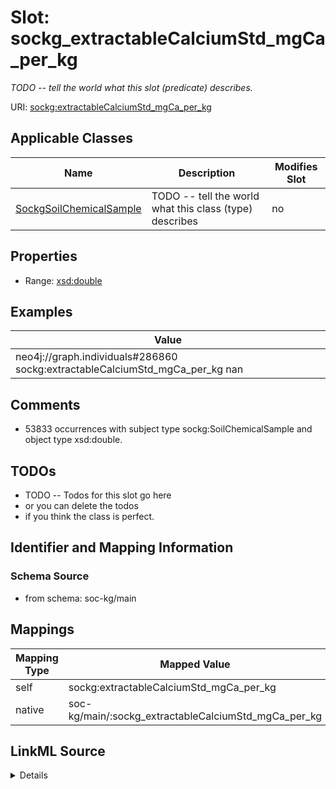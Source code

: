 

# Slot: sockg_extractableCalciumStd_mgCa_per_kg


_TODO -- tell the world what this slot (predicate) describes._





URI: [sockg:extractableCalciumStd_mgCa_per_kg](http://www.semanticweb.org/sockg/ontologies/2024/0/soil-carbon-ontology/extractableCalciumStd_mgCa_per_kg)



<!-- no inheritance hierarchy -->





## Applicable Classes

| Name | Description | Modifies Slot |
| --- | --- | --- |
| [SockgSoilChemicalSample](../classes/SockgSoilChemicalSample.md) | TODO -- tell the world what this class (type) describes |  no  |







## Properties

* Range: [xsd:double](http://www.w3.org/2001/XMLSchema#double)






## Examples

| Value |
| --- |
| neo4j://graph.individuals#286860 sockg:extractableCalciumStd_mgCa_per_kg nan |

## Comments

* 53833 occurrences with subject type sockg:SoilChemicalSample and object type xsd:double.

## TODOs

* TODO -- Todos for this slot go here
* or you can delete the todos
* if you think the class is perfect.

## Identifier and Mapping Information







### Schema Source


* from schema: soc-kg/main




## Mappings

| Mapping Type | Mapped Value |
| ---  | ---  |
| self | sockg:extractableCalciumStd_mgCa_per_kg |
| native | soc-kg/main/:sockg_extractableCalciumStd_mgCa_per_kg |




## LinkML Source

<details>
```yaml
name: sockg_extractableCalciumStd_mgCa_per_kg
description: TODO -- tell the world what this slot (predicate) describes.
todos:
- TODO -- Todos for this slot go here
- or you can delete the todos
- if you think the class is perfect.
comments:
- 53833 occurrences with subject type sockg:SoilChemicalSample and object type xsd:double.
examples:
- value: neo4j://graph.individuals#286860 sockg:extractableCalciumStd_mgCa_per_kg
    nan
from_schema: soc-kg/main
rank: 1000
slot_uri: sockg:extractableCalciumStd_mgCa_per_kg
alias: sockg_extractableCalciumStd_mgCa_per_kg
domain_of:
- sockg_SoilChemicalSample
range: double

```
</details>